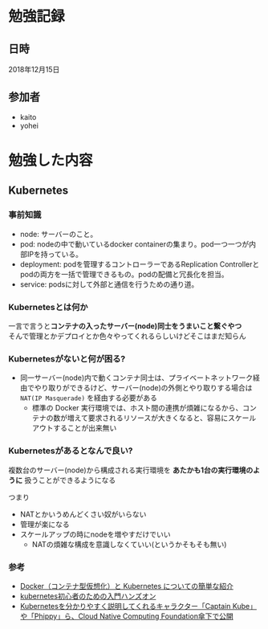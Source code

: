 # 勉強記録

## 日時
2018年12月15日

## 参加者
- kaito
- yohei

# 勉強した内容

## Kubernetes

### 事前知識

- node: サーバーのこと。
- pod: nodeの中で動いているdocker containerの集まり。pod一つ一つが内部IPを持っている。
- deployment: podを管理するコントローラーであるReplication Controllerとpodの両方を一括で管理できるもの。podの配備と冗長化を担当。
- service: podsに対して外部と通信を行うための通り道。

### Kubernetesとは何か

一言で言うと**コンテナの入ったサーバー(node)同士をうまいこと繋ぐやつ**  
そんで管理とかデプロイとか色々やってくれるらしいけどそこはまだ知らん

### Kubernetesがないと何が困る?
- 同一サーバー(node)内で動くコンテナ同士は、プライベートネットワーク経由でやり取りができるけど、サーバー(node)の外側とやり取りする場合は `NAT(IP Masquerade)` を経由する必要がある
    - 標準の Docker 実行環境では、ホスト間の連携が煩雑になるから、コンテナの数が増えて要求されるリソースが大きくなると、容易にスケールアウトすることが出来無い

### Kubernetesがあるとなんで良い?
複数台のサーバー(node)から構成される実行環境を **あたかも1台の実行環境のように** 扱うことができるようになる

つまり
- NATとかいうめんどくさい奴がいらない
- 管理が楽になる
- スケールアップの時にnodeを増やすだけでいい
    - NATの煩雑な構成を意識しなくていい(というかそもそも無い)

### 参考
- [Docker（コンテナ型仮想化）と Kubernetes についての簡単な紹介](https://ubiteku.oinker.me/2017/02/21/docker-and-kubernetes-intro/)
- [kubernetes初心者のための入門ハンズオン](https://qiita.com/mihirat/items/ebb0833d50c882398b0f)
- [Kubernetesを分かりやすく説明してくれるキャラクター「Captain Kube」や「Phippy」ら、Cloud Native Computing Foundation傘下で公開](https://www.publickey1.jp/blog/18/kubernetescaptain_kubephippycloud_native_computing_foundation.html)

